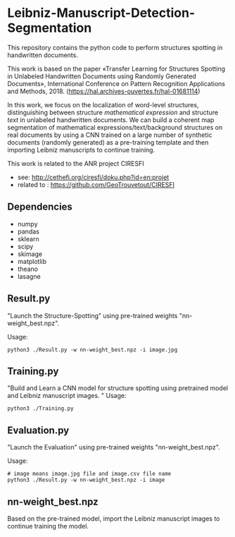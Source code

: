 # Leibniz-Manuscript-Detection-Segmentation

This repository contains the python code to perform structures spotting in handwritten documents. 

This work is based on the paper «Transfer Learning for Structures Spotting in Unlabeled Handwritten Documents using Randomly Generated Documents», International Conference on Pattern Recognition Applications and Methods, 2018. (https://hal.archives-ouvertes.fr/hal-01681114)

In this work, we focus on the localization of word-level structures, distinguishing between structure *mathematical expression* and structure *text* in unlabeled handwritten documents. We can build a coherent map segmentation of mathematical expressions/text/background structures on real documents by using a CNN trained on a large number of synthetic documents (randomly generated) as a pre-training template and then importing Leibniz manuscripts to continue training.

This work is related to the ANR project CIRESFI
- see: http://cethefi.org/ciresfi/doku.php?id=en:projet
- related to : https://github.com/GeoTrouvetout/CIRESFI

## Dependencies
- numpy
- pandas
- sklearn
- scipy
- skimage
- matplotlib
- theano
- lasagne


## Result.py
"Launch the Structure-Spotting" using pre-trained weights "nn-weight_best.npz". 

Usage:
```
python3 ./Result.py -w nn-weight_best.npz -i image.jpg
```

## Training.py
"Build and Learn a CNN model for structure spotting using pretrained model and Leibniz manuscript images. "
Usage:
```
python3 ./Training.py
```


## Evaluation.py
"Launch the Evaluation" using pre-trained weights "nn-weight_best.npz". 

Usage:
```
# image means image.jpg file and image.csv file name
python3 ./Result.py -w nn-weight_best.npz -i image
```

## nn-weight_best.npz
Based on the pre-trained model, import the Leibniz manuscript images to continue training the model.